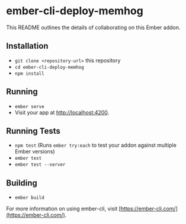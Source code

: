 # ember-cli-deploy-memhog

This README outlines the details of collaborating on this Ember addon.

## Installation

* `git clone <repository-url>` this repository
* `cd ember-cli-deploy-memhog`
* `npm install`

## Running

* `ember serve`
* Visit your app at [http://localhost:4200](http://localhost:4200).

## Running Tests

* `npm test` (Runs `ember try:each` to test your addon against multiple Ember versions)
* `ember test`
* `ember test --server`

## Building

* `ember build`

For more information on using ember-cli, visit [https://ember-cli.com/](https://ember-cli.com/).
